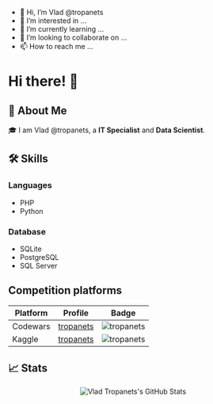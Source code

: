 - 👋 Hi, I’m Vlad @tropanets
- 👀 I’m interested in ...
- 🌱 I’m currently learning ...
- 💞️ I’m looking to collaborate on ...
- 📫 How to reach me ...




# Hi there! 👋

## 🚀 About Me

🎓 I am Vlad @tropanets, a **IT Specialist** and **Data Scientist**.

## 🛠️ Skills

### Languages

- PHP
- Python


### Database

- SQLite
- PostgreSQL
- SQL Server

## Competition platforms

| Platform      | Profile       | Badge|
| ------------- |:-------------:|:-------------:|
| Codewars      |[tropanets](https://www.codewars.com/users/tropanets)|![tropanets](https://www.codewars.com/users/tropanets/badges/micro)|
| Kaggle        |[tropanets](https://www.kaggle.com/tropanets)|![tropanets](https://road-to-kaggle-grandmaster.vercel.app/api/simple/tropanets)|

## 📈 Stats

<div align="center">
<img src="https://github-readme-stats.vercel.app/api?username=tropanets&show_icons=true&hide_border=true" alt="Vlad Tropanets's GitHub Stats">
</div>
